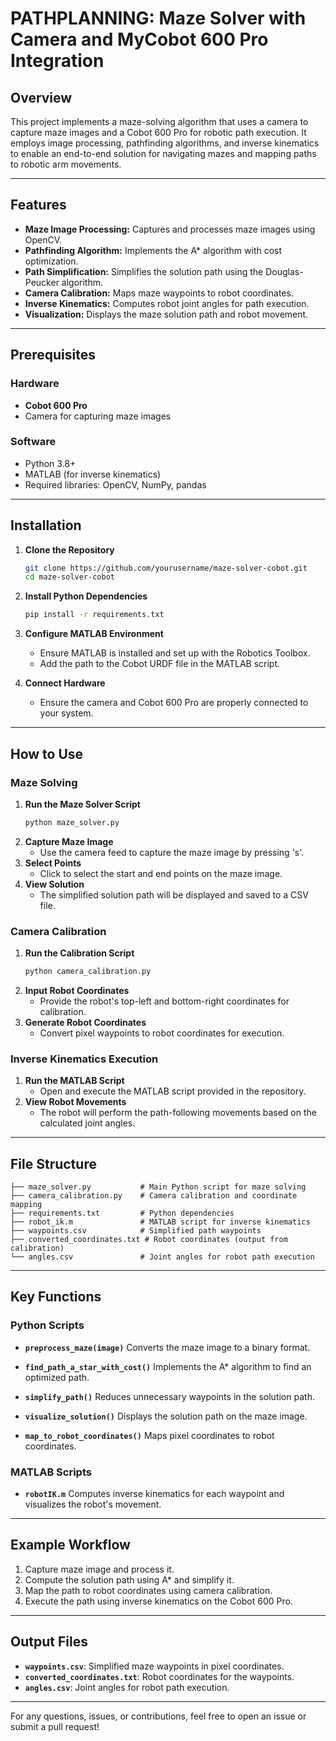 # PATHPLANNING: Maze Solver with Camera and MyCobot 600 Pro Integration

## Overview
This project implements a maze-solving algorithm that uses a camera to capture maze images and a Cobot 600 Pro for robotic path execution. It employs image processing, pathfinding algorithms, and inverse kinematics to enable an end-to-end solution for navigating mazes and mapping paths to robotic arm movements.

---

## Features
- **Maze Image Processing:** Captures and processes maze images using OpenCV.
- **Pathfinding Algorithm:** Implements the A* algorithm with cost optimization.
- **Path Simplification:** Simplifies the solution path using the Douglas-Peucker algorithm.
- **Camera Calibration:** Maps maze waypoints to robot coordinates.
- **Inverse Kinematics:** Computes robot joint angles for path execution.
- **Visualization:** Displays the maze solution path and robot movement.

---

## Prerequisites

### Hardware
- **Cobot 600 Pro**
- Camera for capturing maze images

### Software
- Python 3.8+
- MATLAB (for inverse kinematics)
- Required libraries: OpenCV, NumPy, pandas

---

## Installation

1. **Clone the Repository**
   ```bash
   git clone https://github.com/yourusername/maze-solver-cobot.git
   cd maze-solver-cobot
   ```

2. **Install Python Dependencies**
   ```bash
   pip install -r requirements.txt
   ```

3. **Configure MATLAB Environment**
   - Ensure MATLAB is installed and set up with the Robotics Toolbox.
   - Add the path to the Cobot URDF file in the MATLAB script.

4. **Connect Hardware**
   - Ensure the camera and Cobot 600 Pro are properly connected to your system.

---

## How to Use

### Maze Solving
1. **Run the Maze Solver Script**
   ```bash
   python maze_solver.py
   ```
2. **Capture Maze Image**
   - Use the camera feed to capture the maze image by pressing 's'.
3. **Select Points**
   - Click to select the start and end points on the maze image.
4. **View Solution**
   - The simplified solution path will be displayed and saved to a CSV file.

### Camera Calibration
1. **Run the Calibration Script**
   ```bash
   python camera_calibration.py
   ```
2. **Input Robot Coordinates**
   - Provide the robot's top-left and bottom-right coordinates for calibration.
3. **Generate Robot Coordinates**
   - Convert pixel waypoints to robot coordinates for execution.

### Inverse Kinematics Execution
1. **Run the MATLAB Script**
   - Open and execute the MATLAB script provided in the repository.
2. **View Robot Movements**
   - The robot will perform the path-following movements based on the calculated joint angles.

---

## File Structure
```plaintext
├── maze_solver.py           # Main Python script for maze solving
├── camera_calibration.py    # Camera calibration and coordinate mapping
├── requirements.txt         # Python dependencies
├── robot_ik.m               # MATLAB script for inverse kinematics
├── waypoints.csv            # Simplified path waypoints
├── converted_coordinates.txt # Robot coordinates (output from calibration)
└── angles.csv               # Joint angles for robot path execution
```

---

## Key Functions

### Python Scripts
- **`preprocess_maze(image)`**
  Converts the maze image to a binary format.

- **`find_path_a_star_with_cost()`**
  Implements the A* algorithm to find an optimized path.

- **`simplify_path()`**
  Reduces unnecessary waypoints in the solution path.

- **`visualize_solution()`**
  Displays the solution path on the maze image.

- **`map_to_robot_coordinates()`**
  Maps pixel coordinates to robot coordinates.

### MATLAB Scripts
- **`robotIK.m`**
  Computes inverse kinematics for each waypoint and visualizes the robot's movement.

---

## Example Workflow
1. Capture maze image and process it.
2. Compute the solution path using A* and simplify it.
3. Map the path to robot coordinates using camera calibration.
4. Execute the path using inverse kinematics on the Cobot 600 Pro.

---

## Output Files
- **`waypoints.csv`**: Simplified maze waypoints in pixel coordinates.
- **`converted_coordinates.txt`**: Robot coordinates for the waypoints.
- **`angles.csv`**: Joint angles for robot path execution.

---

For any questions, issues, or contributions, feel free to open an issue or submit a pull request!

